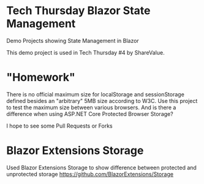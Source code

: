 # Tech Thursday Blazor State Management
Demo Projects showing State Management in Blazor

This demo project is used in Tech Thursday #4 by ShareValue.

# "Homework"
There is no official maximum size for localStorage and sessionStorage defined besides an "arbitrary" 5MB size according to W3C.
Use this project to test the maximum size between various browsers.
And is there a difference when using ASP.NET Core Protected Browser Storage?

I hope to see some Pull Requests or Forks

# Blazor Extensions Storage 
Used Blazor Extensions Storage to show difference between protected and unprotected storage
https://github.com/BlazorExtensions/Storage
